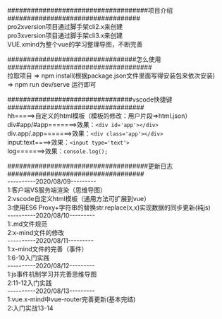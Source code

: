 ####################################项目介绍##################################<br>
pro2xversion项目通过脚手架cli2.x来创建<br>
pro3xversion项目通过脚手架cli3.x来创建<br>
VUE.xmind为整个vue的学习整理导图，不断完善<br>


#################################怎么使用#####################################<br>
拉取项目 => npm install(根据package.json文件里面写得安装包来依次安装)<br>
=> npm run dev/serve 运行即可<br>


################################vscode快捷键###################################<br>
hh=====>自定义的html模板（模板的修改：用户片段=>html.json）<br>
div#app/#app=======>效果：```<div id='app'></div>```<br>
div.app/.app=======>效果：```<div class='app'></div>```<br>
input:text====>效果：```<input type='text'>```<br>
log=======>效果：```console.log();```<br>



####################################更新日志###################################<br>
----------2020/08/09---------<br>
1:客户端VS服务端渲染（思维导图）<br>
2:vscode自定义html模板（通用方法可扩展到vue）<br>
3:使用ES6 Proxy+字符串的替换str.replace(x,x)实现数据的同步更新(纯js)<br>
----------2020/08/10---------<br>
1:.md文件规范<br>
2:x-mind文件的修改<br>
----------2020/08/11---------<br>
1:x-mind文件的完善（事件）<br>
1:6-10入门实践<br>
----------2020/08/12---------<br>
1:js事件机制学习并完善思维导图<br>
2:11-12入门实践<br>
----------2020/08/13---------<br>
1:vue.x-mind中vue-router完善更新(基本完结)<br>
2:入门实战13-14<br>